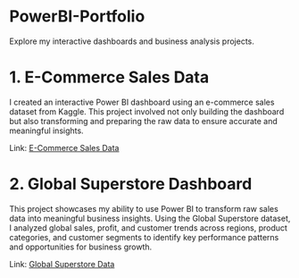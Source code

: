 # PowerBI-Portfolio
Explore my interactive dashboards and business analysis projects.

# 1. E-Commerce Sales Data
I created an interactive Power BI dashboard using an e-commerce sales dataset from Kaggle. This project involved not only building the dashboard but also transforming and preparing the raw data to ensure accurate and meaningful insights.

Link: [E-Commerce Sales Data](https://github.com/shazlanamirul8/E-Commerce-Sales-Data-Power-BI-)

# 2. Global Superstore Dashboard
This project showcases my ability to use Power BI to transform raw sales data into meaningful business insights. Using the Global Superstore dataset, I analyzed global sales, profit, and customer trends across regions, product categories, and customer segments to identify key performance patterns and opportunities for business growth.

Link: [Global Superstore Data](https://github.com/shazlanamirul8/Global-Superstore-Sales-Analysis-Dashboard)

